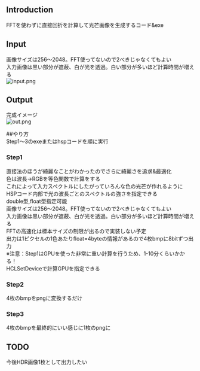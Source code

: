 ## Introduction
FFTを使わずに直接回折を計算して光芒画像を生成するコード&exe  

## Input
画像サイズは256～2048。FFT使ってないので2べきじゃなくてもよい  
入力画像は黒い部分が遮蔽、白が光を透過。白い部分が多いほど計算時間が増える  
![input.png](https://github.com/user-attachments/assets/b1c7d72b-7b08-4088-b89d-c30a898ca4f8)  

## Output
完成イメージ  
![out.png](https://github.com/user-attachments/assets/ce02f1f2-4f23-4b31-98e6-3ae9e2e51674)

##やり方  
Step1～3のexeまたはhspコードを順に実行  

### Step1  
直接法のほうが綺麗なことがわかったのでさらに綺麗さを追求&最適化  
色は波長→RGBを等色関数で計算をする  
これによって入力スペクトルにしたがっていろんな色の光芒が作れるように  
HSPコード内部で光の波長ごとのスペクトルの強さを指定できる  
double型,float型指定可能  
画像サイズは256～2048。FFT使ってないので2べきじゃなくてもよい  
入力画像は黒い部分が遮蔽、白が光を透過。白い部分が多いほど計算時間が増える  
FFTの高速化は標本サイズの制限が出るので実装しない予定  
出力は1ピクセルの1色あたりfloat=4byteの情報があるので4枚bmpに8bitずつ出力  
※注意：Step1はGPUを使った非常に重い計算を行うため、1-10分くらいかかる！  
HCLSetDeviceで計算GPUを指定できる  

### Step2
4枚のbmpをpngに変換するだけ

### Step3
4枚のbmpを最終的にいい感じに1枚のpngに  

## TODO
今後HDR画像1枚として出力したい  